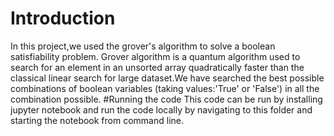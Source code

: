 # Introduction
In this project,we used the grover's algorithm to solve a boolean satisfiability problem.
Grover algorithm is a quantum algorithm used to search for an element in an unsorted array quadratically faster than the classical linear search for large dataset.We have searched the best possible combinations of boolean variables (taking values:'True' or 'False') in all the combination possible.
#Running the code
This code can be run by installing jupyter notebook and run the code locally by navigating to this folder and starting the notebook from command line.

